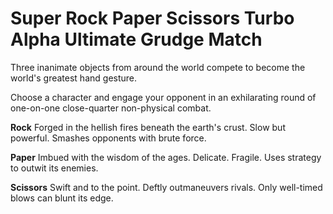 # Super Rock Paper Scissors Turbo Alpha Ultimate Grudge Match

Three inanimate objects from around the world compete to become the world's greatest hand gesture.

Choose a character and engage your opponent in an exhilarating round of one-on-one close-quarter non-physical combat.

**Rock** Forged in the hellish fires beneath the earth's crust. Slow but powerful. Smashes opponents with brute force.  

**Paper** Imbued with the wisdom of the ages. Delicate. Fragile. Uses strategy to outwit its enemies.  

**Scissors** Swift and to the point. Deftly outmaneuvers rivals. Only well-timed blows can blunt its edge.
